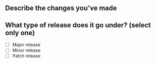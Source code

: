 ## Describe the changes you've made

## What type of release does it go under? (select only one)

- [ ] Major release
- [ ] Minor release
- [ ] Patch release
